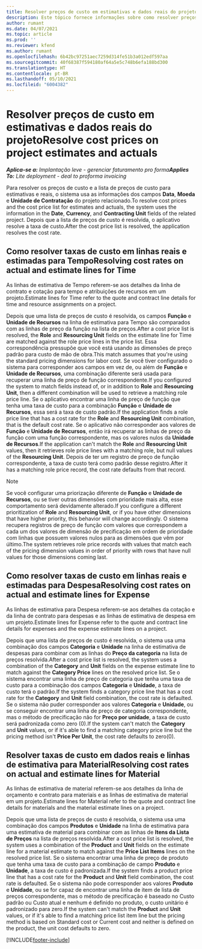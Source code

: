 ```yaml
---
title: Resolver preços de custo em estimativas e dados reais do projeto
description: Este tópico fornece informações sobre como resolver preços de custo em estimativas de projeto e em dados reais.
author: rumant
ms.date: 04/07/2021
ms.topic: article
ms.prod: ''
ms.reviewer: kfend
ms.author: rumant
ms.openlocfilehash: 6b42bc97251aec7259d314fe51b3a012edf597aa
ms.sourcegitcommit: 40f68387f594180af64a5e5c748b6efa188bd300
ms.translationtype: HT
ms.contentlocale: pt-BR
ms.lasthandoff: 05/10/2021
ms.locfileid: "6004382"
---
```

# <a name="resolve-cost-prices-on-project-estimates-and-actuals"></a><span data-ttu-id="60744-103">Resolver preços de custo em estimativas e dados reais do projeto</span><span class="sxs-lookup"><span data-stu-id="60744-103">Resolve cost prices on project estimates and actuals</span></span> 

<span data-ttu-id="60744-104">_**Aplica-se a:** Implantação leve - gerenciar faturamento pro forma_</span><span class="sxs-lookup"><span data-stu-id="60744-104">_**Applies To:** Lite deployment - deal to proforma invoicing_</span></span>

<span data-ttu-id="60744-105">Para resolver os preços de custo e a lista de preços de custo para estimativas e reais, o sistema usa as informações dos campos **Data**, **Moeda** e **Unidade de Contratação** do projeto relacionado.</span><span class="sxs-lookup"><span data-stu-id="60744-105">To resolve cost prices and the cost price list for estimates and actuals, the system uses the information in the **Date**, **Currency**, and **Contracting Unit** fields of the related project.</span></span> <span data-ttu-id="60744-106">Depois que a lista de preços de custo é resolvida, o aplicativo resolve a taxa de custo.</span><span class="sxs-lookup"><span data-stu-id="60744-106">After the cost price list is resolved, the application resolves the cost rate.</span></span>

## <a name="resolving-cost-rates-on-actual-and-estimate-lines-for-time"></a><span data-ttu-id="60744-107">Como resolver taxas de custo em linhas reais e estimadas para Tempo</span><span class="sxs-lookup"><span data-stu-id="60744-107">Resolving cost rates on actual and estimate lines for Time</span></span>

<span data-ttu-id="60744-108">As linhas de estimativa de Tempo referem-se aos detalhes da linha de contrato e cotação para tempo e atribuições de recursos em um projeto.</span><span class="sxs-lookup"><span data-stu-id="60744-108">Estimate lines for Time refer to the quote and contract line details for time and resource assignments on a project.</span></span>

<span data-ttu-id="60744-109">Depois que uma lista de preços de custo é resolvida, os campos **Função** e **Unidade de Recursos** na linha de estimativa para Tempo são comparados com as linhas de preço da função na lista de preços.</span><span class="sxs-lookup"><span data-stu-id="60744-109">After a cost price list is resolved, the **Role** and **Resourcing Unit** fields on the estimate line for Time are matched against the role price lines in the price list.</span></span> <span data-ttu-id="60744-110">Essa correspondência pressupõe que você está usando as dimensões de preço padrão para custo de mão de obra.</span><span class="sxs-lookup"><span data-stu-id="60744-110">This match assumes that you're using the standard pricing dimensions for labor cost.</span></span> <span data-ttu-id="60744-111">Se você tiver configurado o sistema para corresponder aos campos em vez de, ou além de **Função** e **Unidade de Recursos**, uma combinação diferente será usada para recuperar uma linha de preço de função correspondente.</span><span class="sxs-lookup"><span data-stu-id="60744-111">If you configured the system to match fields instead of, or in addition to **Role** and **Resourcing Unit**, then a different combination will be used to retrieve a matching role price line.</span></span> <span data-ttu-id="60744-112">Se o aplicativo encontrar uma linha de preço de função que tenha uma taxa de custo para a combinação **Função** e **Unidade de Recursos**, essa será a taxa de custo padrão.</span><span class="sxs-lookup"><span data-stu-id="60744-112">If the application finds a role price line that has a cost rate for the **Role** and **Resourcing Unit** combination, that is the default cost rate.</span></span> <span data-ttu-id="60744-113">Se o aplicativo não corresponder aos valores de **Função** e **Unidade de Recursos**, então irá recuperar as linhas de preço da função com uma função correspondente, mas os valores nulos da **Unidade de Recursos**.</span><span class="sxs-lookup"><span data-stu-id="60744-113">If the application can't match the **Role** and **Resourcing Unit** values, then it retrieves role price lines with a matching role, but null values of the **Resourcing Unit**.</span></span> <span data-ttu-id="60744-114">Depois de ter um registro de preço de função correspondente, a taxa de custo terá como padrão desse registro.</span><span class="sxs-lookup"><span data-stu-id="60744-114">After it has a matching role price record, the cost rate defaults from that record.</span></span> 

> [!NOTE]
> <span data-ttu-id="60744-115">Se você configurar uma priorização diferente de **Função** e **Unidade de Recursos**, ou se tiver outras dimensões com prioridade mais alta, esse comportamento será devidamente alterado.</span><span class="sxs-lookup"><span data-stu-id="60744-115">If you configure a different prioritization of **Role** and **Resourcing Unit**, or if you have other dimensions that have higher priority, this behavior will change accordingly.</span></span> <span data-ttu-id="60744-116">O sistema recupera registros de preço de função com valores que correspondem a cada um dos valores de dimensão de precificação em ordem de prioridade com linhas que possuem valores nulos para as dimensões que vêm por último.</span><span class="sxs-lookup"><span data-stu-id="60744-116">The system retrieves role price records with values that match each of the pricing dimension values in order of priority with rows that have null values for those dimensions coming last.</span></span>

## <a name="resolving-cost-rates-on-actual-and-estimate-lines-for-expense"></a><span data-ttu-id="60744-117">Como resolver taxas de custo em linhas reais e estimadas para Despesa</span><span class="sxs-lookup"><span data-stu-id="60744-117">Resolving cost rates on actual and estimate lines for Expense</span></span>

<span data-ttu-id="60744-118">As linhas de estimativa para Despesa referem-se aos detalhes da cotação e da linha de contrato para despesas e as linhas de estimativa de despesa em um projeto.</span><span class="sxs-lookup"><span data-stu-id="60744-118">Estimate lines for Expense refer to the quote and contract line details for expenses and the expense estimate lines on a project.</span></span>

<span data-ttu-id="60744-119">Depois que uma lista de preços de custo é resolvida, o sistema usa uma combinação dos campos **Categoria** e **Unidade** na linha de estimativa de despesas para combinar com as linhas do **Preço da categoria** na lista de preços resolvida.</span><span class="sxs-lookup"><span data-stu-id="60744-119">After a cost price list is resolved, the system uses a combination of the **Category** and **Unit** fields on the expense estimate line to match against the **Category Price** lines on the resolved price list.</span></span> <span data-ttu-id="60744-120">Se o sistema encontrar uma linha de preço de categoria que tenha uma taxa de custo para a combinação dos campos **Categoria** e **Unidade**, a taxa de custo terá o padrão.</span><span class="sxs-lookup"><span data-stu-id="60744-120">If the system finds a category price line that has a cost rate for the **Category** and **Unit** field combination, the cost rate is defaulted.</span></span> <span data-ttu-id="60744-121">Se o sistema não puder corresponder aos valores **Categoria** e **Unidade**, ou se conseguir encontrar uma linha de preço de categoria correspondente, mas o método de precificação não for **Preço por unidade**, a taxa de custo será padronizada como zero (0).</span><span class="sxs-lookup"><span data-stu-id="60744-121">If the system can't match the **Category** and **Unit** values, or if it's able to find a matching category price line but the pricing method isn't **Price Per Unit**, the cost rate defaults to zero(0).</span></span>

## <a name="resolving-cost-rates-on-actual-and-estimate-lines-for-material"></a><span data-ttu-id="60744-122">Resolver taxas de custo em dados reais e linhas de estimativa para Material</span><span class="sxs-lookup"><span data-stu-id="60744-122">Resolving cost rates on actual and estimate lines for Material</span></span>

<span data-ttu-id="60744-123">As linhas de estimativa de material referem-se aos detalhes da linha de orçamento e contrato para materiais e as linhas de estimativa de material em um projeto.</span><span class="sxs-lookup"><span data-stu-id="60744-123">Estimate lines for Material refer to the quote and contract line details for materials and the material estimate lines on a project.</span></span>

<span data-ttu-id="60744-124">Depois que uma lista de preços de custo é resolvida, o sistema usa uma combinação dos campos **Produtos** e **Unidade** na linha de estimativa para uma estimativa de material para combinar com as linhas de **Itens da Lista de Preços** na lista de preços resolvida.</span><span class="sxs-lookup"><span data-stu-id="60744-124">After a cost price list is resolved, the system uses a combination of the **Product** and **Unit** fields on the estimate line for a material estimate to match against the **Price List Items** lines on the resolved price list.</span></span> <span data-ttu-id="60744-125">Se o sistema encontrar uma linha de preço de produto que tenha uma taxa de custo para a combinação de campo **Produto** e **Unidade**, a taxa de custo é padronizada.</span><span class="sxs-lookup"><span data-stu-id="60744-125">If the system finds a product price line that has a cost rate for the **Product** and **Unit** field combination, the cost rate is defaulted.</span></span> <span data-ttu-id="60744-126">Se o sistema não pode corresponder aos valores **Produto** e **Unidade**, ou se for capaz de encontrar uma linha de item de lista de preços correspondente, mas o método de precificação é baseado no Custo padrão ou Custo atual e nenhum é definido no produto, o custo unitário é padronizado para zero.</span><span class="sxs-lookup"><span data-stu-id="60744-126">If the system can't match the **Product** and **Unit** values, or if it's able to find a matching price list item line but the pricing method is based on Standard cost or Current cost and neither is defined on the product, the unit cost defaults to zero.</span></span>


[!INCLUDE[footer-include](../../includes/footer-banner.md)]
